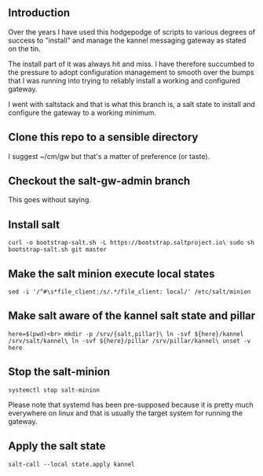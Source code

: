 ## Introduction

Over the years I have used this hodgepodge of scripts to various degrees of
success to "install" and manage the kannel messaging gateway as stated on the
tin.

The install part of it was always hit and miss. I have therefore succumbed to
the pressure to adopt configuration management to smooth over the bumps that I
was running into trying to reliably install a working and configured gateway.

I went with saltstack and that is what this branch is, a salt state to install
and configure the gateway to a working minimum.

## Clone this repo to a sensible directory
I suggest ~/cm/gw but that's a matter of preference (or taste).

## Checkout the salt-gw-admin branch
This goes without saying.

## Install salt
`curl -o bootstrap-salt.sh -L https://bootstrap.saltproject.io\
 sudo sh bootstrap-salt.sh git master`

## Make the salt minion execute local states
`sed -i '/^#\s*file_client:/s/.*/file_client: local/' /etc/salt/minion`

## Make salt aware of the kannel salt state and pillar
`here=$(pwd)<br>
   mkdir -p /srv/{salt,pillar}\
   ln -svf ${here}/kannel /srv/salt/kannel\
   ln -svf ${here}/pillar /srv/pillar/kannel\
   unset -v here`

## Stop the salt-minion
`systemctl stop salt-minion`

Please note that systemd has been pre-supposed because it is pretty much
everywhere on linux and that is usually the target system for running the
gateway.

## Apply the salt state
`salt-call --local state.apply kannel`
